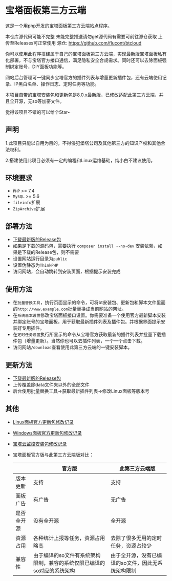 # 宝塔面板第三方云端
这是一个用php开发的宝塔面板第三方云端站点程序。

本仓库源代码可能不完整 未能完整推送请勿get源代码有需要可前往源仓获取 上传至Releases可正常使用 源仓: https://github.com/flucont/btcloud

你可以使用此程序搭建属于自己的宝塔面板第三方云端，实现最新版宝塔面板私有化部署，不与宝塔官方接口通信，满足隐私安全合规需求。同时还可以去除面板强制绑定账号，DIY面板功能等。

网站后台管理可一键同步宝塔官方的插件列表与增量更新插件包，还有云端使用记录、IP黑白名单、操作日志、定时任务等功能。

本项目自带的宝塔安装包和更新包是8.0.x最新版，已修改适配此第三方云端，并且全开源，无so等加密文件。

觉得该项目不错的可以给个Star~

## 声明

1.此项目只能以自用为目的，不得侵犯堡塔公司及其他第三方的知识产权和其他合法权利。

2.搭建使用此项目必须有一定的编程和Linux运维基础，纯小白不建议使用。

## 环境要求

* `PHP` >= 7.4
* `MySQL` >= 5.6
* `fileinfo`扩展
* `ZipArchive`扩展

## 部署方法

- [下载最新版的Release包](https://github.com/flucont/btcloud/releases)
- 如果是下载的源码包，需要执行 `composer install --no-dev` 安装依赖，如果是下载的Release包，则不需要
- 设置网站运行目录为`public`
- 设置伪静态为`ThinkPHP`
- 访问网站，会自动跳转到安装页面，根据提示安装完成

## 使用方法

- 在`批量替换工具`，执行页面显示的命令，可将bt安装包、更新包和脚本文件里面的`http://www.example.com`批量替换成当前网站的网址。
- 在`系统基本设置`修改宝塔面板接口设置。你需要准备一个使用官方最新脚本安装并绑定账号的宝塔面板，用于获取最新插件列表及插件包。并根据界面提示安装好专用插件。
- 在`定时任务设置`执行所显示的命令从宝塔官方获取最新的插件列表并批量下载插件包（增量更新）。当然你也可以去插件列表，一个一个点击下载。
- 访问网站`/download`查看使用此第三方云端的一键安装脚本。

## 更新方法

- [下载最新版的Release包](https://github.com/flucont/btcloud/releases)
- 上传覆盖除data文件夹以外的全部文件
- 后台使用批量替换工具->获取最新插件列表->修改Linux面板等版本号

## 其他

- [Linux面板官方更新包修改记录](./wiki/update.md)

- [Windows面板官方更新包修改记录](./wiki/updatewin.md)

- [宝塔云监控安装包修改记录](./wiki/btmonitor.md)

- 宝塔面板官方版与此第三方云端版对比：

  |            | 官方版                                                       | 此第三方云端版                                     |
  | ---------- | ------------------------------------------------------------ | -------------------------------------------------- |
  | 版本更新   | 支持                                                         | 支持                                               |
  | 面板广告   | 有广告                                                       | 无广告                                             |
  | 是否全开源 | 没有全开源                                                   | 全开源                                             |
  | 资源占用   | 各种统计上报等任务，资源占用略高                             | 去除了很多无用的定时任务，资源占较少               |
  | 兼容性     | 由于编译的so文件有系统架构限制，兼容的系统仅限已编译的so对应的系统架构 | 由于全开源，没有已编译的so文件，因此无系统架构限制 |
  
  
